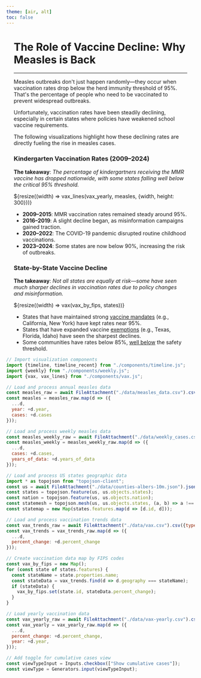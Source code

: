 ```yaml
---
theme: [air, alt]
toc: false
---
```


<style>
.content {
  max-width: 800px;
  margin: 0 auto;
  padding: 0 20px;
}

.key-points {
  background-color: #f8f9fa;
  border-left: 4px solid #0d6efd;
  border-radius: 4px;
  padding: 1.5rem;
  margin: 2rem 0;
}

.key-points h2 {
  color: #0d6efd;
  margin-top: 0;
  font-size: 1.25rem;
  margin-bottom: 1rem;
}

.key-points ul {
  list-style: none;
  padding-left: 0;
  margin-bottom: 0;
}

.key-points li {
  position: relative;
  padding-left: 1.5em;
  margin-bottom: 0.75rem;
  line-height: 1.4;
}

.key-points li:before {
  content: "•";
  position: absolute;
  left: 0.5em;
  color: #0d6efd;
}

.key-points li:last-child {
  margin-bottom: 0;
}
</style>

<!-- Main content container -->
<div class="content">



# The Role of Vaccine Decline: Why Measles is Back

---

Measles outbreaks don't just happen randomly—they occur when vaccination rates drop below the herd immunity threshold of 95%. That's the percentage of people who need to be vaccinated to prevent widespread outbreaks.

Unfortunately, vaccination rates have been steadily declining, especially in certain states where policies have weakened school vaccine requirements.

The following visualizations highlight how these declining rates are directly fueling the rise in measles cases. 

### Kindergarten Vaccination Rates (2009–2024)

**The takeaway**: *The percentage of kindergartners receiving the MMR vaccine has dropped nationwide, with some states falling well below the critical 95% threshold.*

<div class="card">
${resize((width) => vax_lines(vax_yearly, measles, {width, height: 300}))}
</div>

- **2009–2015**: MMR vaccination rates remained steady around 95%.
- **2016–2019**: A slight decline began, as misinformation campaigns gained traction.
- **2020–2022**: The COVID-19 pandemic disrupted routine childhood vaccinations.
- **2023–2024**: Some states are now below 90%, increasing the risk of outbreaks.

### State-by-State Vaccine Decline

**The takeaway**: *Not all states are equally at risk—some have seen much sharper declines in vaccination rates due to policy changes and misinformation.*

<div class="card">

${resize((width) => vax(vax_by_fips, states))}
</div>

- States that have maintained strong [vaccine mandates](https://www.kff.org/coronavirus-covid-19/issue-brief/headed-back-to-school-in-2024-an-update-on-childrens-routine-vaccination-trends/) (e.g., California, New York) have kept rates near 95%.
- States that have expanded vaccine [exemptions](https://www.npr.org/sections/shots-health-news/2025/02/28/nx-s1-5312088/measles-texas-outbreak-contagious-spread) (e.g., Texas, Florida, Idaho) have seen the sharpest declines.
- Some communities have rates below 85%, [well below](https://www.healthline.com/health-news/texas-measles-outbeak-low-vaccination-rates) the safety threshold.


</div>

<!-- Data / Analysis / Prep  -->
```js
// Import visualization components
import {timeline, timeline_recent} from "./components/timeline.js";
import {weekly} from "./components/weekly.js";
import {vax, vax_lines} from "./components/vax.js";

// Load and process annual measles data
const measles_raw = await FileAttachment("./data/measles_data.csv").csv({typed: true});
const measles = measles_raw.map(d => ({
  ...d,
  year: +d.year,
  cases: +d.cases
}));

// Load and process weekly measles data
const measles_weekly_raw = await FileAttachment("./data/weekly_cases.csv").csv({typed:true});
const measles_weekly = measles_weekly_raw.map(d => ({
  ...d,
  cases: +d.cases,
  years_of_data: +d.years_of_data
}));

// Load and process US states geographic data
import * as topojson from "topojson-client";
const us = await FileAttachment("./data/counties-albers-10m.json").json();
const states = topojson.feature(us, us.objects.states);
const nation = topojson.feature(us, us.objects.nation);
const statemesh = topojson.mesh(us, us.objects.states, (a, b) => a !== b);
const statemap = new Map(states.features.map(d => [d.id, d]));

// Load and process vaccination trends data
const vax_trends_raw = await FileAttachment("./data/vax.csv").csv({typed:true});
const vax_trends = vax_trends_raw.map(d => ({
  ...d,
  percent_change: +d.percent_change
}));

// Create vaccination data map by FIPS codes
const vax_by_fips = new Map();
for (const state of states.features) {
  const stateName = state.properties.name;
  const stateData = vax_trends.find(d => d.geography === stateName);
  if (stateData) {
    vax_by_fips.set(state.id, stateData.percent_change);
  }
}

// Load yearly vaccination data
const vax_yearly_raw = await FileAttachment("./data/vax-yearly.csv").csv({typed:true});
const vax_yearly = vax_yearly_raw.map(d => ({
  ...d, 
  percent_change: +d.percent_change,
  year: +d.year,
}));

// Add toggle for cumulative cases view
const viewTypeInput = Inputs.checkbox(["Show cumulative cases"]);
const viewType = Generators.input(viewTypeInput);
```


